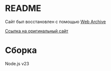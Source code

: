 # README

Сайт был восстановлен с помощью [Web Archive](https://web.archive.org/)

[Ссылка на оригинальный сайт](http://2sql.ru/)

# Сборка
Node.js v23